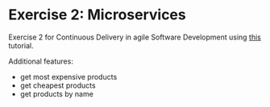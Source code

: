 # Exercise 2: Microservices
Exercise 2 for Continuous Delivery in agile Software Development using [this](https://semaphoreci.com/community/tutorials/building-and-testing-a-rest-api-in-go-with-gorilla-mux-and-postgresql) tutorial.

Additional features:

- get most expensive products
- get cheapest products
- get products by name
